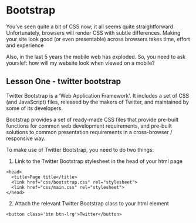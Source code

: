 # Bootstrap

You’ve seen quite a bit of CSS now; it all seems quite straightforward. Unfortunately, browsers will render CSS with subtle differences. Making your site look good (or even presentable) across browsers takes time, effort and experience

Also, in the last 5 years the mobile web has exploded. So, you need to ask yourslef: how will my website look when viewed on a mobile?

## Lesson One - twitter bootstrap

Twitter Bootstrap  is a 'Web Application Framework'. It includes a set of CSS (and JavaScript) files, released by the makers of Twitter, and maintained by some of its developers.

Bootstrap provides a set of ready-made CSS files that provide pre-built functions for common web development requirements, and pre-built solutions to common presentation requirements in a cross-browser / responsive way.

To make use of Twitter Bootstrap, you need to do two things:

1. Link to the Twitter Bootstrap stylesheet in the head of your html page

```
<head>
  <title>Page title</title>
  <link href="css/bootstrap.css" rel="stylesheet">
  <link href="css/main.css" rel="stylesheet">
</head>
```

2. Attach the relevant Twitter Bootstrap class to your html element

```
<button class='btn btn-lrg'>Twitter</button>
```
